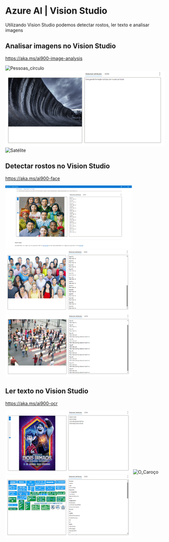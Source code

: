 # Azure AI  |  Vision Studio
 Utilizando Vision Studio podemos detectar rostos, ler texto e analisar imagens


## Analisar imagens no Vision Studio
https://aka.ms/ai900-image-analysis

<img src="./Add captions to images/Output/Pessoas_círculo_Out.png" alt="Pessoas_círculo" width="400" height="200">
<img src="./Add captions to images/Output/Rocha_Out.png" alt="Rocha">
<img src="./Add captions to images/Output/Satélite_Out.png" alt="Satélite" width="400" height="200">


## Detectar rostos no Vision Studio
https://aka.ms/ai900-face

<img src="./Detect faces in an image/output/12-pessoas-out.png" alt="12-pessoas" width="400" height="200">
<img src="./Detect faces in an image/output/Muitas_Pessoas_Out.png" alt="Muitas_Pessoas" width="400" height="200">
<img src="./Detect faces in an image/output/Pessoas_Cidade_Out.png" alt="Pessoas_Cidade" width="400" height="200">


## Ler texto no Vision Studio
https://aka.ms/ai900-ocr

<img src="./Extract text from images/Output/Filme_Out.png" alt="Filme" width="400" height="200">
<img src="./Extract text from images/Output/O_Caroço_Out.png" alt="O_Caroço" width="400" height="200">
<img src="./Extract text from images/Output/Transito_Out.png" alt="Transito" width="400" height="200">


